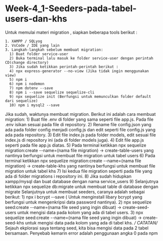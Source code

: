 # Week-4_1-Seeders-pada-tabel-users-dan-khs
Untuk memulai materi migration , siapkan beberapa tools berikut :

    1. XAMPP / SQLyog
    2. VsCode / IDE yang lain
    3. Langkah-langkah sebelum membuat migration:
      1) Buat folder service-user
      2) Buka terminal lalu masuk ke folder service-user dengan perintah CD(change directory)
      3) Jika sudah ketikkan perintah-perintah berikut :
      4) npx express-generator --no-view (Jika tidak ingin menggunakan view)
      5) npm i
      6) npm i nodemon
      7) npm dotenv --save
      8) npm i --save sequelize sequelize-cli
      9) npx sequelize init (Berfungsi untuk memunculkan folder default dari sequelize)
      10) npm i mysql2 --save
Jika sudah, waktunya membuat migration. Berikut ini adalah cara membuat migration: 
      1) Buat file .env di folder yang sama seperti file app.js. Pada file .env isikan sesuai pada file di repository. 
      2) Rename file config.json yang ada pada folder config menjadi config.js dan edit seperti file config.js yang ada pada repository. 
      3) Edit file index.js pada folder models, edit sesuai file index.js di repository ini (ada di folder models juga). 
      4) Edit file app.js seperti pada file app.js diatas. 
      5) Pada terminal ketikkan npx sequelize migration:create --name=(nama file migration) -> create-table-users yang nantinya berfungsi untuk membuat file migration untuk tabel users 
      6) Pada terminal ketikkan npx sequelize migration:create --name=(nama file migration) -> create-table-khs yang nantinya berfungsi untuk membuat file migration untuk tabel khs 
      7) Isi kedua file migration seperti pada file yang ada di folder migrations i repository ini. 
      8) Jika sudah hidupkan xampp/mysql dan buat database dengan nama service_users 
      9) Selanjutnya ketikkan npx sequelize db:migrate untuk membuat table di database dengan migrate
Selanjutnya untuk membuat seeders, caranya adalah sebagai berikut:
      1) npx i bcrypt --save ( Untuk menginstall libary bcrypt yang berfungsi untuk mengenkripsi data password nantinya).
      2) npx sequelize seed:create --name=(nama file seed yang ingin dibuat) -> create-seed-users untuk mengisi data pada kolom yang ada di tabel users.
      3) npx sequelize seed:create --name=(nama file seed yang ingin dibuat) -> create-seed-khs untuk mengisi data pada kolom yang ada di tabel khs.
     */ CATATAN/*
     Sejauh ekplorasi saya tentang seed, kita bisa mengisi data pada 2 tabel bersamaan.
     Penyebab kemarin error adalah penggunaan angka 0 pada npm
